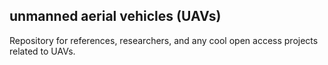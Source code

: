 unmanned aerial vehicles (UAVs)
---

Repository for references, researchers, 
and any cool open access projects related to UAVs.






